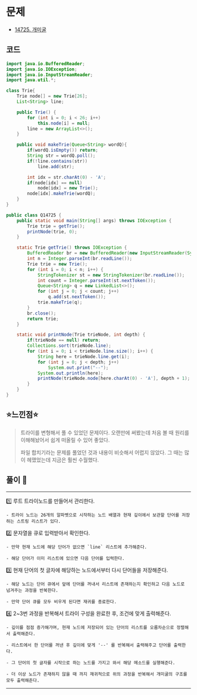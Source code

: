 # 문제
- [14725. 개미굴](https://www.acmicpc.net/problem/14725)

## 코드
``` java
import java.io.BufferedReader;
import java.io.IOException;
import java.io.InputStreamReader;
import java.util.*;

class Trie{
    Trie node[] = new Trie[26];
    List<String> line;

    public Trie() {
        for (int i = 0; i < 26; i++)
            this.node[i] = null;
        line = new ArrayList<>();
    }

    public void makeTrie(Queue<String> wordQ){
        if(wordQ.isEmpty()) return;
        String str = wordQ.poll();
        if(!line.contains(str))
            line.add(str);

        int idx = str.charAt(0) - 'A';
        if(node[idx] == null)
            node[idx] = new Trie();
        node[idx].makeTrie(wordQ);
    }
}

public class Q14725 {
    public static void main(String[] args) throws IOException {
        Trie trie = getTrie();
        printNode(trie, 0);
    }

    static Trie getTrie() throws IOException {
        BufferedReader br = new BufferedReader(new InputStreamReader(System.in));
        int n = Integer.parseInt(br.readLine());
        Trie trie = new Trie();
        for (int i = 0; i < n; i++) {
            StringTokenizer st = new StringTokenizer(br.readLine());
            int count = Integer.parseInt(st.nextToken());
            Queue<String> q = new LinkedList<>();
            for (int j = 0; j < count; j++)
                q.add(st.nextToken());
            trie.makeTrie(q);
        }
        br.close();
        return trie;
    }

    static void printNode(Trie trieNode, int depth) {
        if(trieNode == null) return;
        Collections.sort(trieNode.line);
        for (int i = 0; i < trieNode.line.size(); i++) {
            String here = trieNode.line.get(i);
            for (int j = 0; j < depth; j++)
                System.out.print("--");
            System.out.println(here);
            printNode(trieNode.node[here.charAt(0) - 'A'], depth + 1);
        }
    }
}

```


## ⭐️느낀점⭐️
> 트라이를 변형해서 풀 수 있었던 문제이다. 오랜만에 써봤는데 처음 볼 때 원리를 이해해놨어서 쉽게 떠올릴 수 있어 좋았다.
>
> 파일 합치기라는 문제를 풀었던 것과 내용이 비슷해서 어렵지 않았다. 그 때는 많이 헤맸었는데 지금은 훨씬 수월했다.
> 
## 풀이 📣
<hr/>
1️⃣ 루트 트라이노드를 만들어서 관리한다. 

    - 트라이 노드는 26개의 알파벳으로 시작하는 노드 배열과 현재 깊이에서 보관할 단어를 저장하는 스트링 리스트가 있다.


2️⃣ 문자열을 큐로 입력받아서 확인한다.

    - 만약 현재 노드에 해당 단어가 없으면 `line` 리스트에 추가해준다.

    - 해당 단어가 이미 리스트에 있으면 다음 단어를 입력한다.


3️⃣ 현재 단어의 첫 글자에 해당하는 노드에서부터 다시 단어들을 저장해준다.

    - 해당 노드는 단어 큐에서 앞에 단어를 꺼내서 리스트에 존재하는지 확인하고 다음 노드로 넘겨주는 과정을 반복한다.

    - 만약 단어 큐를 모두 비우게 된다면 재귀를 종료한다.


4️⃣ 2~3번 과정을 반복해서 트라이 구성을 완료한 후, 조건에 맞게 출력해준다. 

    - 깊이를 점점 증가해가며, 현재 노드에 저장되어 있는 단어의 리스트를 오름차순으로 정렬해서 출력해준다.

    - 리스트에서 한 단어를 꺼낸 후 깊이에 맞게 '--' 를 반복해서 출력해주고 단어를 출력한다.

    - 그 단어의 첫 글자를 시작으로 하는 노드를 가지고 와서 해당 메소드를 실행해준다.

    - 더 이상 노드가 존재하지 않을 때 까지 재귀적으로 위의 과정을 반복해서 개미굴의 구조를 모두 출력해준다.

<hr/>